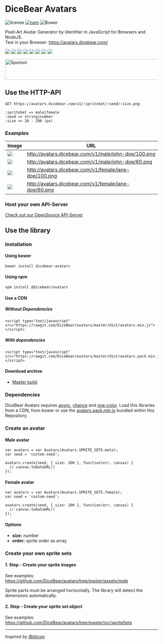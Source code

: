 # DiceBear Avatars

![license](https://img.shields.io/github/license/dicebear/avatars.svg)
[![npm](https://img.shields.io/npm/v/@dicebear/avatars.svg)](https://www.npmjs.com/package/@dicebear/avatars)
![Bower](https://img.shields.io/bower/v/dicebear-avatars.svg)

Pixel-Art Avatar Generator by Identifier in JavaScript for Browsers and NodeJS.  
Test in your Browser: <https://avatars.dicebear.com/>

![](http://avatars.dicebear.com/v1/female/1/60.png)
![](http://avatars.dicebear.com/v1/male/3/60.png)
![](http://avatars.dicebear.com/v1/female/3/60.png)
![](http://avatars.dicebear.com/v1/male/8/60.png)
![](http://avatars.dicebear.com/v1/female/31/60.png)
![](http://avatars.dicebear.com/v1/male/83/60.png)
![](http://avatars.dicebear.com/v1/female/33/60.png)
![](http://avatars.dicebear.com/v1/male/88/60.png)

<a target='_blank' rel='nofollow' href='https://app.codesponsor.io/link/UqtCGv9Y6wP1d3YMVMHEYETu/DiceBear/avatars'>
  <img alt='Sponsor' width='888' height='68' src='https://app.codesponsor.io/embed/UqtCGv9Y6wP1d3YMVMHEYETu/DiceBear/avatars.svg' />
</a>


## Use the HTTP-API

```
GET https://avatars.dicebear.com/v1/:spriteSet/:seed/:size.png
```

```
:spriteSet => male|female
:seed => string|number
:size => 20 - 200 (px)
```

### Examples

| Image                                                       | URL                                                      |
| ----------------------------------------------------------- | -------------------------------------------------------- |
| ![](http://avatars.dicebear.com/v1/male/john-doe/100.png)   | <http://avatars.dicebear.com/v1/male/john-doe/100.png>   |
| ![](http://avatars.dicebear.com/v1/male/john-doe/60.png)    | <http://avatars.dicebear.com/v1/male/john-doe/60.png>    |
| ![](http://avatars.dicebear.com/v1/female/jane-doe/100.png) | <http://avatars.dicebear.com/v1/female/jane-doe/100.png> |
| ![](http://avatars.dicebear.com/v1/female/jane-doe/60.png)  | <http://avatars.dicebear.com/v1/female/jane-doe/60.png>  |


### Host your own API-Server
[Check out our OpenSource API-Server](https://github.com/DiceBear/avatars-server)


## Use the library

### Installation

#### Using bower

```
bower install dicebear-avatars
```

#### Using npm

```
npm install @dicebear/avatars
```

#### Use a CDN

##### Without Dependencies

```
<script type="text/javascript" src="https://rawgit.com/DiceBear/avatars/master/dist/avatars.min.js"></script>
```

##### With dependencies

```
<script type="text/javascript" src="https://rawgit.com/DiceBear/avatars/master/dist/avatars.pack.min.js"></script>
```

#### Download archive

- [Master build](https://github.com/DiceBear/avatars/archive/master.zip)

### Dependencies

DiceBear Avatars requires [async](https://github.com/caolan/async), [chance](https://github.com/chancejs/chancejs) and [one-color](https://github.com/One-com/one-color). Load this libraries from a CDN, from bower or use the [avatars.pack.min.js](https://github.com/DiceBear/avatars/blob/master/dist/avatars.pack.min.js) bundled within this Repository.

### Create an avatar

#### Male avatar

```
var avatars = var Avatars(Avatars.SPRITE_SETS.male);
var seed = 'custom-seed';

avatars.create(seed, { size: 200 }, function(err, canvas) {
  // canvas.toDataURL()
});
```

#### Female avatar

```
var avatars = var Avatars(Avatars.SPRITE_SETS.female);
var seed = 'custom-seed';

avatars.create(seed, { size: 200 }, function(err, canvas) {
  // canvas.toDataURL()
});
```

#### Options

- **size:** number
- **order:** sprite order as array


### Create your own sprite sets

#### 1. Step - Create your sprite images

See examples: <https://github.com/DiceBear/avatars/tree/master/assets/male>

Sprite parts must be arranged horizontally. The library will detect the dimensions automatically.

#### 2. Step - Create your sprite set object

See examples: <https://github.com/DiceBear/avatars/tree/master/src/spriteSets>

--------
_Inspired by [8biticon](https://github.com/matveyco/8biticon)_
